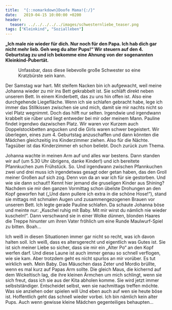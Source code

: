 ```yaml
---
title:  "{::nomarkdown}Doofe Mama!{:/}"
date:   2019-04-15 10:00:00 +0200
header:
  teaser: ../../../../../images/schwesternliebe_teaser.png
tags: ["Kleinkind", "Sozialleben"]
---
```


**„Ich male nie wieder für dich. Nur noch für den Papa. Ich hab dich gar nicht mehr lieb. Geh weg du alter Pups!“ Wir steuern auf den 4. Geburtstag zu und ich bekomme eine Ahnung von der sogenannten Kleinkind-Pubertät.**

<figure>
  <img src="../../../../../images/schwesternliebe.png" alt="">
  <figcaption>Unfassbar, dass diese liebevolle große Schwester so eine Kratzbürste sein kann.</figcaption>
</figure>

Der Samstag war hart. Mit steifem Nacken bin ich aufgewacht, weil meine Johanna wieder zu mir ins Bett gekrabbelt ist. Sie schläft direkt neben unserem Bett. In einem Kinderbett, das zu uns hin offen ist. Also eine durchgehende Liegefläche. Wenn ich sie schlafen gebracht habe, lege ich immer das Stillkissen zwischen sie und mich, damit sie mir nachts nicht so viel Platz wegnimmt. Doch das hilft nur selten. Irgendwie und irgendwann krabbelt sie rüber und liegt entweder bei mir oder meinem Mann. Pauline findet irgendwo dazwischen Platz. Wir waren vor Kurzem auch Doppelstockbetten angucken und die Girls waren schwer begeistert. Wir überlegen, eines zum 4. Geburtstag anzuschaffen und dann könnten die Mädchen gleichzeitig ins Kinderzimmer ziehen. Also für die Nächte. Tagsüber ist das Kinderzimmer eh schon beliebt. Doch zurück zum Thema.

Johanna wachte in meinen Arm auf und alles war bestens. Dann standen wir auf (um 5.30 Uhr übrigens, danke Kinder!) und ich bereitete Pfannkuchen zum Frühstück. So. Und irgendwann zwischen Pfannkuchen zwei und drei muss ich irgendetwas gesagt oder getan haben, das den Groll meiner Großen auf sich zog. Denn von da an war ich für sie gestorben. Und wie sie dann schaut!! Kennt hier jemand die gruseligen Kinder aus Shining? Nachdem sie mir den ganzen Vormittag schon übelste Drohungen an den Kopf geworfen hat („Und dann pullere ich extra in die schöne Hose!“), stand sie mittags mit schmalen Augen und zusammengezogenen Brauen vor unserem Bett. Ich legte gerade Pauline schlafen. Da schaute Johanna böse und meinte nur: „Kuschel ruhig mit Baby. Mit mir wirst du nämlich nie wieder kuscheln!“. Dann verschwand sie in einer Wolke dünnen, blonden Haares die Treppe hinunter um ihren Vater fröhlich um eine Runde Maulwurf-Spiel zu bitten. Boah…

Ich weiß in diesen Situationen immer gar nicht so recht, was ich davon halten soll. Ich weiß, dass es altersgerecht und eigentlich was Gutes ist. Sie ist sich meiner Liebe so sicher, dass sie mir ein „Alter Po“ an den Kopf werfen darf. Und diese Laune ist auch immer genau so schnell verflogen, wie sie kam. Aber trotzdem geht es nicht spurlos an mir vorüber. Es tut wirklich weh. Mein Baby. Das Mäuschen dass Zeter und Mordio brüllte, wenn es mal kurz auf Papas Arm sollte. Die gleich Maus, die kichernd auf dem Wickeltisch lag, die ihre kleinen Ärmchen um mich schlingt, wenn sie sich freut, dass ich sie aus der Kita abholen komme. Sie wird jetzt immer selbstständiger. Entscheidet selbst, wen sie nachmittags treffen möchte. Was sie anziehen oder spielen will Und eben auch auf wen sie heute böse ist. Hoffentlich geht das schnell wieder vorbei. Ich bin nämlich kein alter Pups. Auch wenn gewisse kleine Mädchen gegenteiliges behaupten…


 








 















 












   






































